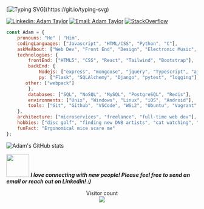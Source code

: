 [![Typing SVG](https://readme-typing-svg.herokuapp.com/?lines=Hi,+my+name+is+Adam+Taylor.;I+am+a+Full+Stack+Web+Developer.)](https://git.io/typing-svg)

[![Linkedin: Adam Taylor](https://img.shields.io/badge/-tayloradam1999-blue?style=flat-square&logo=Linkedin&logoColor=white&link=https://www.linkedin.com/in/tayloradam1999/)](https://www.linkedin.com/in/tayloradam1999/)
[![Email: Adam Taylor](https://img.shields.io/badge/-tayloradam1999@gmail-red?style=flat-square&logo=Gmail&logoColor=white&link=https://mail.google.com/mail/u/1/#inbox)](https://mail.google.com/mail/u/1/#inbox)
[![StackOverflow](https://img.shields.io/badge/-tayloradam1999-FE7A16?style=flat-square&logo=StackOverflow&logoColor=white&link=https://stackoverflow.com/users/14459358/adam-taylor)](https://stackoverflow.com/users/14459358/adam-taylor)


```javascript
const Adam = {
    pronouns: "He" | "Him",
    codingLanguages: ["Javascript", "HTML/CSS", "Python", "C"],
    askMeAbout: ["Web Dev", "Front End", "Design", "Electronic Music", "MMOs"],
    technologies: {
        frontEnd: ["HTML5", "CSS", "React", "Tailwind", "Bootstrap"],
        backEnd: {
            Nodejs: ["express", "mongoose", "jquery", "Typescript", "ajax", "mocha", "jest"],
            py: ["Flask", "SQLAlchemy", "Django", "pytest", "logging"],
	   other: ["webpack"]
        },
        databases: ["SQL", "NoSQL", "MySQL", "PostgreSQL", "Redis"],
        environments: ["Unix", "Windows", "Linux", "iOS", "Android"],
        tools: ["Git", "Github", "VSCode", "WSL2", "Ubuntu", "Vagrant", "Postman", "DBeaver"]
    },
    architecture: ["microservices", "freelance", "full-time web dev"],
    hobbies: ["disc golf", "finding new DNB artists", "cat watching", "playing idle/mmo games"],
    funFact: "Ergonomical mice scare me"
};
```
![Adam's GitHub stats](https://github-readme-stats.vercel.app/api?username=tayloradam1999&show_icons=true&theme=radical)

<img src="https://media.giphy.com/media/LnQjpWaON8nhr21vNW/giphy.gif" width="60"> <em><b>I love connecting with new people! Please feel free to send an email or reach out on Linkedin! :)</b></em>

<p align="center"> 
  Visitor count<br>
  <img src="https://profile-counter.glitch.me/tayloradam1999/count.svg" />
</p>
